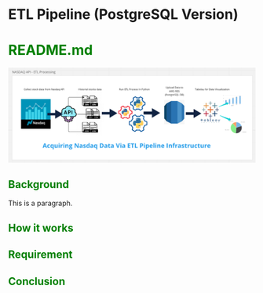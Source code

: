 # ETL Pipeline (PostgreSQL Version)

<html>
<head></head>
<body data-gr-ext-installed="" data-new-gr-c-s-check-loaded="14.1087.0">
<h1><span style="color:#008000;">README.md</span></h1>
<img src="https://github.com/data-engineer-sk/dataWarehouse-PostgreSQL-1/blob/main/Nasdaq%20API%20-%20ETL%20Processing.png" ALIGN=”left” alt="ETL Processing via Nasdaq API" />
<h2><span style="color:#008000;">Background</span></h2>
<p>This is a paragraph.</p>
<h2><span style="color:#008000;">How it works</span></h2>
<h2><span style="color:#008000;">Requirement</span></h2>
<h2><span style="color:#008000;">Conclusion</span></h2>

</body>
</html>
